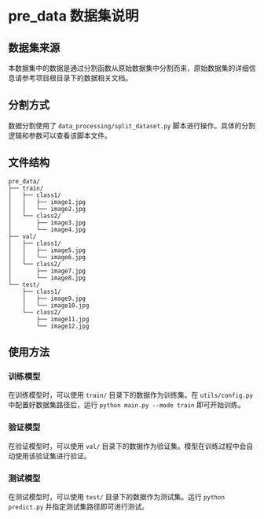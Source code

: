 # pre_data 数据集说明

## 数据集来源
本数据集中的数据是通过分割函数从原始数据集中分割而来，原始数据集的详细信息请参考项目根目录下的数据相关文档。

## 分割方式
数据分割使用了 `data_processing/split_dataset.py` 脚本进行操作。具体的分割逻辑和参数可以查看该脚本文件。

## 文件结构
```
pre_data/
├── train/
│   ├── class1/
│   │   ├── image1.jpg
│   │   └── image2.jpg
│   └── class2/
│       ├── image3.jpg
│       └── image4.jpg
├── val/
│   ├── class1/
│   │   ├── image5.jpg
│   │   └── image6.jpg
│   └── class2/
│       ├── image7.jpg
│       └── image8.jpg
└── test/
    ├── class1/
    │   ├── image9.jpg
    │   └── image10.jpg
    └── class2/
        ├── image11.jpg
        └── image12.jpg
```

## 使用方法
### 训练模型
在训练模型时，可以使用 `train/` 目录下的数据作为训练集。在 `utils/config.py` 中配置好数据集路径后，运行 `python main.py --mode train` 即可开始训练。

### 验证模型
在验证模型时，可以使用 `val/` 目录下的数据作为验证集。模型在训练过程中会自动使用该验证集进行验证。

### 测试模型
在测试模型时，可以使用 `test/` 目录下的数据作为测试集。运行 `python predict.py` 并指定测试集路径即可进行测试。